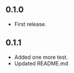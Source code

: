0.1.0
-----------

- First release.


0.1.1
-----------

- Added one more test.
- Updated README.md
